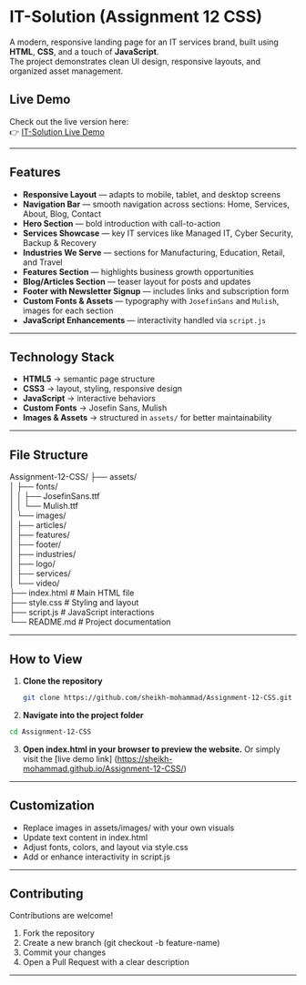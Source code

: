# IT-Solution (Assignment 12 CSS)

A modern, responsive landing page for an IT services brand, built using **HTML**, **CSS**, and a touch of **JavaScript**.  
The project demonstrates clean UI design, responsive layouts, and organized asset management.

## Live Demo

Check out the live version here:  
👉 [IT-Solution Live Demo](https://sheikh-mohammad.github.io/Assignment-12-CSS/)

---

## Features

- **Responsive Layout** — adapts to mobile, tablet, and desktop screens  
- **Navigation Bar** — smooth navigation across sections: Home, Services, About, Blog, Contact  
- **Hero Section** — bold introduction with call-to-action  
- **Services Showcase** — key IT services like Managed IT, Cyber Security, Backup & Recovery  
- **Industries We Serve** — sections for Manufacturing, Education, Retail, and Travel  
- **Features Section** — highlights business growth opportunities  
- **Blog/Articles Section** — teaser layout for posts and updates  
- **Footer with Newsletter Signup** — includes links and subscription form  
- **Custom Fonts & Assets** — typography with `JosefinSans` and `Mulish`, images for each section  
- **JavaScript Enhancements** — interactivity handled via `script.js`

---

## Technology Stack

- **HTML5** → semantic page structure  
- **CSS3** → layout, styling, responsive design  
- **JavaScript** → interactive behaviors  
- **Custom Fonts** → Josefin Sans, Mulish  
- **Images & Assets** → structured in `assets/` for better maintainability  

---

## File Structure

Assignment-12-CSS/
├── assets/ <br />
│ ├── fonts/ <br />
│ │ ├── JosefinSans.ttf <br />
│ │ └── Mulish.ttf <br />
│ └── images/ <br />
│ ├── articles/ <br />
│ ├── features/ <br />
│ ├── footer/ <br />
│ ├── industries/ <br />
│ ├── logo/ <br />
│ ├── services/ <br />
│ └── video/ <br />
├── index.html # Main HTML file <br />
├── style.css # Styling and layout <br />
├── script.js # JavaScript interactions <br />
└── README.md # Project documentation

---

## How to View

1. **Clone the repository**  
   ```bash
   git clone https://github.com/sheikh-mohammad/Assignment-12-CSS.git
   ```
2. **Navigate into the project folder**
  ```bash
  cd Assignment-12-CSS
  ```
3. **Open index.html in your browser to preview the website.**
Or simply visit the [live demo link] (https://sheikh-mohammad.github.io/Assignment-12-CSS/)

---

## Customization

- Replace images in assets/images/ with your own visuals
- Update text content in index.html
- Adjust fonts, colors, and layout via style.css
- Add or enhance interactivity in script.js

---

## Contributing

Contributions are welcome!
1. Fork the repository
2. Create a new branch (git checkout -b feature-name)
3. Commit your changes
4. Open a Pull Request with a clear description

---
